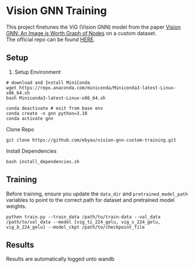 # Vision GNN Training

This project finetunes the ViG (Vision GNN) model from the paper [Vision GNN: An Image is Worth Graph of Nodes](https://arxiv.org/abs/2206.00272)  on a custom dataset.   
The official repo can be found <a href="https://github.com/huawei-noah/Efficient-AI-Backbones/tree/master/vig_pytorch" target="_blank">HERE</a>.


## Setup
1. Setup Environment
```
# download and Install MiniConda
wget https://repo.anaconda.com/miniconda/Miniconda3-latest-Linux-x86_64.sh
bash Miniconda3-latest-Linux-x86_64.sh
```
```
conda deactivate # exit from base env
conda create -n gnn python=3.10
conda activate gnn
```
Clone Repo
```
git clone https://github.com/ebyau/vision-gnn-custom-training.git
```
Install Dependencies
```
bash install_dependencies.sh
```




## Training
Before training, ensure you update the `data_dir` and `pretrained_model_path` variables to point to the correct path for dataset and pretrained model weights.
```
python train.py --train_data /path/to/train-data --val_data /path/to/val_data --model [vig_ti_224_gelu, vig_s_224_gelu, vig_b_224_gelu] --model_ckpt /path/to/checkpoint_file
```

## Results
Results are automatically logged unto wandb

